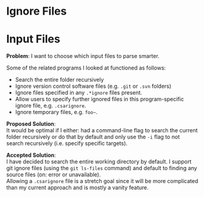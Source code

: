 Ignore Files
========

# Input Files
__Problem__: I want to choose which input files to parse smarter.

Some of the related programs I looked at functioned as follows:

* Search the entire folder recursively
* Ignore version control software files (e.g. `.git` or `.svn` folders)
* Ignore files specified in any `.*ignore` files present.
* Allow users to specify further ignored files in this program-specific ignore file, e.g. `.csarignore`.
* Ignore temporary files, e.g. `foo~`.

__Proposed Solution__:  
It would be optimal if I either: had a command-line flag to search the current folder recursively or do that by default and only use the `-i` flag to not search recursively (i.e. specify specific targets).

__Accepted Solution__:  
I have decided to search the entire working directory by default. I support git ignore files (using the `git ls-files` command) and default to finding any source files (on: error or unavailable).  
Allowing a `.csarignore` file is a stretch goal since it will be more complicated than my current approach and is mostly a vanity feature.
